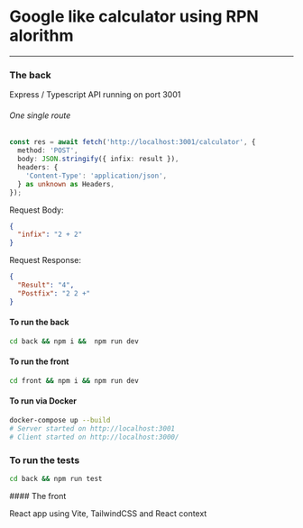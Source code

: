 # Google like calculator using RPN alorithm

---

### The back

Express / Typescript API running on port 3001

###### One single route

```ts
const res = await fetch('http://localhost:3001/calculator', {
  method: 'POST',
  body: JSON.stringify({ infix: result }),
  headers: {
    'Content-Type': 'application/json',
  } as unknown as Headers,
});
```

Request Body:

```json
{
  "infix": "2 + 2"
}
```

Request Response:

```json
{
  "Result": "4",
  "Postfix": "2 2 +"
}
```

#### To run the back

```bash
cd back && npm i &&  npm run dev
```

#### To run the front

```bash
cd front && npm i && npm run dev
```

#### To run via Docker

```bash
docker-compose up --build
# Server started on http://localhost:3001
# Client started on http://localhost:3000/
```

### To run the tests

```bash
cd back && npm run test
```

#### The front

React app using Vite, TailwindCSS and React context
